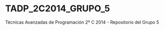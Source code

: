 TADP_2C2014_GRUPO_5
===================

Técnicas Avanzadas de Programación 2º C 2014 - Repositorio del Grupo 5
